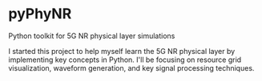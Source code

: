 # pyPhyNR
Python toolkit for 5G NR physical layer simulations

I started this project to help myself learn the 5G NR physical layer by implementing key concepts in Python.
I'll be focusing on resource grid visualization, waveform generation, and key signal processing techniques.